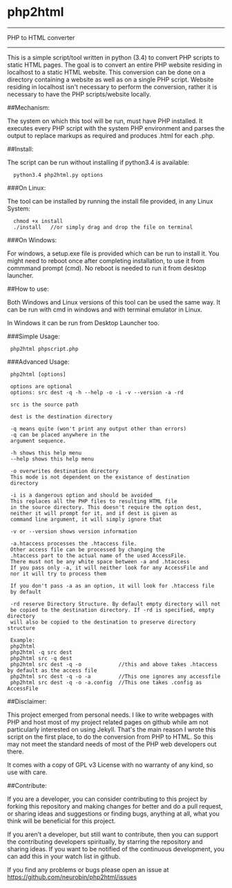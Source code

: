 # php2html
**********************
PHP to HTML converter
**********************

This is a simple script/tool written in python (3.4) to convert PHP scripts to static HTML pages. The goal is to convert an entire PHP website residing in localhost to a static HTML website. This conversion can be done on a directory containing a website as well as on a single PHP script. Website residing in localhost isn't necessary to perform the conversion, rather it is necessary to have the PHP scripts/website locally.

##Mechanism:

The system on which this tool will be run, must have PHP installed. It executes every PHP script with the system PHP environment and parses the output to replace markups as required and produces .html for each .php.

##Install:

The script can be run without installing if python3.4 is available:

      python3.4 php2html.py options
      
###On Linux:

The tool can be installed by running the install file provided, in any Linux System:

      chmod +x install
      ./install   //or simply drag and drop the file on terminal
      
###On Windows:

For windows, a setup.exe file is provided which can be run to install it. You might need to reboot once after completing installation, to use it from commmand prompt (cmd). No reboot is needed to run it from desktop launcher.

##How to use:

Both Windows and Linux versions of this tool can be used the same way. It can be run with cmd in windows and with terminal emulator in Linux.

In Windows it can be run from Desktop Launcher too.

###Simple Usage:

     php2html phpscript.php

###Advanced Usage: 

     php2html [options]
   
     options are optional
     options: src dest -q -h --help -o -i -v --version -a -rd
   
     src is the source path
   
     dest is the destination directory
   
     -q means quite (won't print any output other than errors)
     -q can be placed anywhere in the
     argument sequence.
   
     -h shows this help menu
     --help shows this help menu
   
     -o overwrites destination directory
     This mode is not dependent on the existance of destination
     directory
   
     -i is a dangerous option and should be avoided
     This replaces all the PHP files to resulting HTML file
     in the source directory. This doesn't require the option dest,
     neither it will prompt for it, and if dest is given as
     command line argument, it will simply ignore that
     
     -v or --version shows version information
     
     -a.htaccess processes the .htaccess file.
     Other access file can be processed by changing the
     .htaccess part to the actual name of the used AccessFile.
     There must not be any white space between -a and .htaccess
     If you pass only -a, it will neither look for any AccessFile and
     nor it will try to process them
   
     If you don't pass -a as an option, it will look for .htaccess file
     by default
   
     -rd reserve Directory Structure. By default empty directory will not
     be copied to the destination directory. If -rd is specified, empty directory
     will also be copied to the destination to preserve directory structure
   
     Example:
     php2html
     php2html -q src dest
     php2html src -q dest
     php2html src dest -q -o            //this and above takes .htaccess by default as the access file
     php2html src dest -q -o -a         //This one ignores any accessfile
     php2html src dest -q -o -a.config  //This one takes .config as AccessFile
     

##Disclaimer:

This project emerged from personal needs. I like to write webpages with PHP and host most of my project related pages on github while am not particularly interested on using Jekyll. That's the main reason I wrote this script on the first place, to do the conversion from PHP to HTML. So this may not meet the standard needs of most of the PHP web developers out there.

It comes with a copy of GPL v3 License with no warranty of any kind, so use with care.


##Contribute:

If you are a developer, you can consider contributing to this project by forking this repository and making changes for better and do a pull request, or sharing ideas and suggestions or finding bugs, anything at all, what you think will be beneficial for this project.

If you aren't a developer, but still want to contribute, then you can support the contributing developers spiritually, by starring the repository and sharing ideas. If you want to be notified of the continuous development, you can add this in your watch list in github.

If you find any problems or bugs please open an issue at https://github.com/neurobin/php2html/issues


